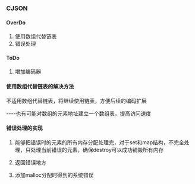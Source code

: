 ### CJSON


#### OverDo
1. 使用数组代替链表
1. 错误处理


#### ToDo
1. 增加编码器


#### 使用数组代替链表的解决方法
不适用数组代替链表，将继续使用链表，方便后续的编码扩展

----也有可能对数组的元素地址建立一个数组表，提高访问速度


#### 错误处理的实现

1. 能够把错误时的元素的所有内存分配处理完，对于set和map结构，不完全处理，只处理当前错误的元素，确保destroy可以成功销毁所有内存

2. 返回错误地方

3. 添加malloc分配时得到的系统错误